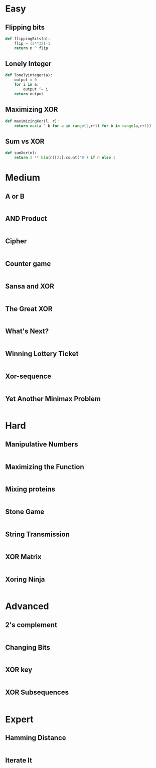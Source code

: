 # Easy

## Flipping bits

```python
def flippingBits(n):
    flip = (2**32)-1
    return n ^ flip
```

## Lonely Integer

```python
def lonelyinteger(a):
    output = 0
    for i in a:
        output ^= i
    return output
```

## Maximizing XOR

```python
def maximizingXor(l, r):
    return max(a ^ b for a in range(l,r+1) for b in range(a,r+1))
```

## Sum vs XOR

```python
def sumXor(n):
    return 2 ** bin(n)[2:].count('0') if n else 1
```

# Medium

## A or B

```python

```

## AND Product

```python

```

## Cipher

```python

```

## Counter game

```python

```

## Sansa and XOR

```python

```

## The Great XOR

```python

```

## What's Next?

```python

```

## Winning Lottery Ticket

```python

```

## Xor-sequence

```python

```

## Yet Another Minimax Problem

```python

```

# Hard

## Manipulative Numbers

```python

```

## Maximizing the Function

```python

```

## Mixing proteins

```python

```

## Stone Game

```python

```

## String Transmission

```python

```

## XOR Matrix

```python

```

## Xoring Ninja

```python

```

# Advanced

## 2's complement

```python

```

## Changing Bits

```python

```

## XOR key

```python

```

## XOR Subsequences

```python

```

# Expert

## Hamming Distance

```python

```

## Iterate It

```python

```